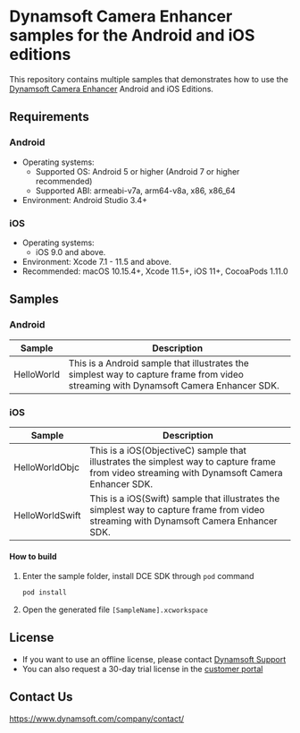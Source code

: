 # Dynamsoft Camera Enhancer samples for the Android and iOS editions

This repository contains multiple samples that demonstrates how to use the [Dynamsoft Camera Enhancer](https://www.dynamsoft.com/camera-enhancer/docs/introduction/) Android and iOS Editions.

## Requirements

### Android
- Operating systems:
  - Supported OS: Android 5 or higher (Android 7 or higher recommended)
  - Supported ABI: armeabi-v7a, arm64-v8a, x86, x86_64
- Environment: Android Studio 3.4+

### iOS
- Operating systems:
  - iOS 9.0 and above.
- Environment: Xcode 7.1 - 11.5 and above.
- Recommended: macOS 10.15.4+, Xcode 11.5+, iOS 11+, CocoaPods 1.11.0

## Samples

### Android

| Sample            | Description |
|---------------|----------------------|
|HelloWorld        | This is a Android sample that illustrates the simplest way to capture frame from video streaming with Dynamsoft Camera Enhancer SDK. |

### iOS
| Sample            | Description |
|---------------|----------------------|
|HelloWorldObjc         | This is a iOS(ObjectiveC) sample that illustrates the simplest way to capture frame from video streaming with Dynamsoft Camera Enhancer SDK.            |
|HelloWorldSwift         | This is a iOS(Swift) sample that illustrates the simplest way to capture frame from video streaming with Dynamsoft Camera Enhancer SDK.            |


#### How to build

1. Enter the sample folder, install DCE SDK through `pod` command
    
    ```bash
    pod install
    ```

2. Open the generated file `[SampleName].xcworkspace`

## License

- If you want to use an offline license, please contact [Dynamsoft Support](https://www.dynamsoft.com/company/contact/)
- You can also request a 30-day trial license in the [customer portal](https://www.dynamsoft.com/customer/license/trialLicense?product=dce&utm_source=github)

## Contact Us

https://www.dynamsoft.com/company/contact/